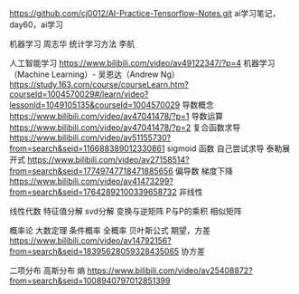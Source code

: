 https://github.com/cj0012/AI-Practice-Tensorflow-Notes.git   ai学习笔记，day60，ai学习

机器学习 周志华
统计学习方法 李航

人工智能学习  https://www.bilibili.com/video/av49122347/?p=4
机器学习（Machine Learning）- 吴恩达（Andrew Ng） https://study.163.com/course/courseLearn.htm?courseId=1004570029#/learn/video?lessonId=1049105135&courseId=1004570029
导数概念 https://www.bilibili.com/video/av47041478/?p=1
导数运算 https://www.bilibili.com/video/av47041478/?p=2
复合函数求导  https://www.bilibili.com/video/av51155730?from=search&seid=116688389012330861
sigmoid 函数  自己尝试求导
泰勒展开式 https://www.bilibili.com/video/av27158514?from=search&seid=17749747718471885656
偏导数
梯度下降 https://www.bilibili.com/video/av41473299?from=search&seid=17642892100339658732
非线性

线性代数
特征值分解 svd分解
变换与逆矩阵
P与P的乘积
相似矩阵

概率论
大数定理
条件概率
全概率
贝叶斯公式
期望，方差 https://www.bilibili.com/video/av14792156?from=search&seid=18395628059328435065
协方差

二项分布
高斯分布
熵 https://www.bilibili.com/video/av25408872?from=search&seid=1008940797012851399